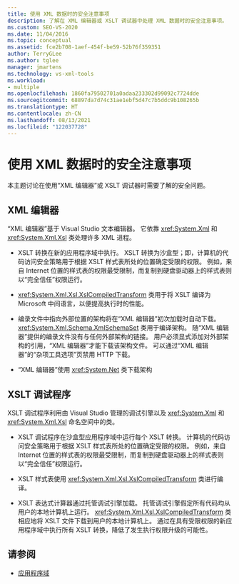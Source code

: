 ```yaml
---
title: 使用 XML 数据时的安全注意事项
description: 了解在 XML 编辑器或 XSLT 调试器中处理 XML 数据时的安全注意事项。
ms.custom: SEO-VS-2020
ms.date: 11/04/2016
ms.topic: conceptual
ms.assetid: fce2b708-1aef-454f-be59-52b76f359351
author: TerryGLee
ms.author: tglee
manager: jmartens
ms.technology: vs-xml-tools
ms.workload:
- multiple
ms.openlocfilehash: 1860fa79502701a0adaa233302d99092c7724dde
ms.sourcegitcommit: 68897da7d74c31ae1ebf5d47c7b5ddc9b108265b
ms.translationtype: HT
ms.contentlocale: zh-CN
ms.lasthandoff: 08/13/2021
ms.locfileid: "122037728"
---
```

# <a name="security-considerations-when-working-with-xml-data"></a>使用 XML 数据时的安全注意事项

本主题讨论在使用“XML 编辑器”或 XSLT 调试器时需要了解的安全问题。

## <a name="xml-editor"></a>XML 编辑器

“XML 编辑器”基于 Visual Studio 文本编辑器。 它依靠 <xref:System.Xml> 和 <xref:System.Xml.Xsl> 类处理许多 XML 进程。

- XSLT 转换在新的应用程序域中执行。 XSLT 转换为沙盒型；即，计算机的代码访问安全策略用于根据 XSLT 样式表所处的位置确定受限的权限。 例如，来自 Internet 位置的样式表的权限最受限制，而复制到硬盘驱动器上的样式表则以“完全信任”权限运行。

- <xref:System.Xml.Xsl.XslCompiledTransform> 类用于将 XSLT 编译为 Microsoft 中间语言，以便提高执行时的性能。

- 编录文件中指向外部位置的架构将在“XML 编辑器”初次加载时自动下载。 <xref:System.Xml.Schema.XmlSchemaSet> 类用于编译架构。 随“XML 编辑器”提供的编录文件没有与任何外部架构的链接。 用户必须显式添加对外部架构的引用，“XML 编辑器”才能下载该架构文件。 可以通过“XML 编辑器”的“杂项工具选项”页禁用 HTTP 下载。

- “XML 编辑器”使用 <xref:System.Net> 类下载架构

## <a name="xslt-debugger"></a>XSLT 调试程序

XSLT 调试程序利用由 Visual Studio 管理的调试引擎以及 <xref:System.Xml> 和 <xref:System.Xml.Xsl> 命名空间中的类。

- XSLT 调试程序在沙盒型应用程序域中运行每个 XSLT 转换。 计算机的代码访问安全策略用于根据 XSLT 样式表所处的位置确定受限的权限。 例如，来自 Internet 位置的样式表的权限最受限制，而复制到硬盘驱动器上的样式表则以“完全信任”权限运行。

- XSLT 样式表使用 <xref:System.Xml.Xsl.XslCompiledTransform> 类进行编译。

- XSLT 表达式计算器通过托管调试引擎加载。 托管调试引擎假定所有代码均从用户的本地计算机上运行。 <xref:System.Xml.Xsl.XslCompiledTransform> 类相应地将 XSLT 文件下载到用户的本地计算机上。 通过在具有受限权限的新应用程序域中执行所有 XSLT 转换，降低了发生执行权限升级的可能性。

## <a name="see-also"></a>请参阅

- [应用程序域](/dotnet/framework/app-domains/application-domains)